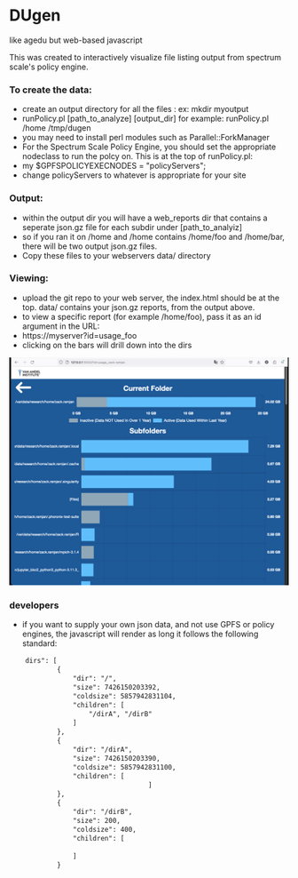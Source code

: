 # DUgen
like agedu but web-based javascript

This was created to interactively visualize file listing output from spectrum scale's policy engine. 

### To create the data:
 - create an output directory for all the files : ex: mkdir myoutput
 - runPolicy.pl [path_to_analyze] [output_dir]
 for example: runPolicy.pl /home /tmp/dugen
 - you may need to install perl modules such as Parallel::ForkManager
 - For the Spectrum Scale Policy Engine, you should set the appropriate nodeclass to run the polcy on. This is at the top of runPolicy.pl:
 - my $GPFSPOLICYEXECNODES = "policyServers";
 - change policyServers to whatever is appropriate for your site

### Output:
- within the output dir you will have a web_reports dir that contains a seperate json.gz file for each subdir under [path_to_analyiz]
- so if you ran it on /home and /home contains /home/foo and /home/bar, there will be two output json.gz files.
- Copy these files to your webservers data/ directory 



### Viewing:
- upload the git repo to your web server, the index.html should be at the top. data/ contains your json.gz reports, from the output above.
- to view a specific report (for example /home/foo), pass it as an id argument in the URL:
- https://myserver?id=usage_foo
- clicking on the bars will drill down into the dirs
  
![screenshot](images/Screenshot.png?raw=true "screenshot")


### developers
- if you want to supply your own json data, and not use GPFS or policy engines, the javascript will render as long it follows the following standard:


```
    dirs": [
            {
                "dir": "/",
                "size": 7426150203392,
                "coldsize": 5857942831104,
                "children": [
                    "/dirA", "/dirB"
                ]
            },
            {
                "dir": "/dirA",
                "size": 7426150203390,
                "coldsize": 5857942831100,
                "children": [
                                   ]
            },
            {
                "dir": "/dirB",
                "size": 200,
                "coldsize": 400,
                "children": [
                    
                ]
            }
```
